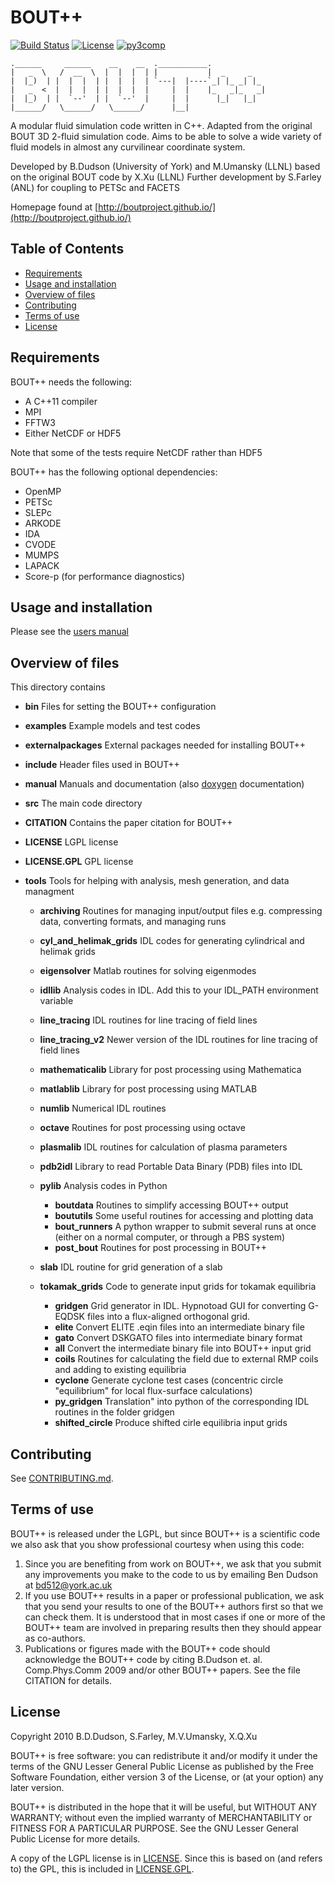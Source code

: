 # BOUT++

<!---Build nice shields at shields.io-->
[![Build Status](https://travis-ci.org/boutproject/BOUT-dev.svg?branch=master)](https://travis-ci.org/boutproject/BOUT-dev)
[![License](https://img.shields.io/badge/license-LGPL-blue.svg)](https://img.shields.io/badge/license-LGPL-blue.svg)
[![py3comp](https://img.shields.io/badge/py3-compatible-brightgreen.svg)](https://img.shields.io/badge/py3-compatible-brightgreen.svg)

```
.______     ______    __    __  .___________.
|   _  \   /  __  \  |  |  |  | |           |  _     _
|  |_)  | |  |  |  | |  |  |  | `---|  |----`_| |_ _| |_
|   _  <  |  |  |  | |  |  |  |     |  |    |_   _|_   _|
|  |_)  | |  `--'  | |  `--'  |     |  |      |_|   |_|
|______/   \______/   \______/      |__|
```

A modular fluid simulation code written in C++.
Adapted from the original BOUT 3D 2-fluid simulation code.
Aims to be able to solve a wide variety of fluid models in
almost any curvilinear coordinate system.

Developed by B.Dudson (University of York) and M.Umansky (LLNL)
based on the original BOUT code by X.Xu (LLNL)
Further development by S.Farley (ANL) for coupling to PETSc and FACETS

Homepage found at [http://boutproject.github.io/](http://boutproject.github.io/)

## Table of Contents
* [Requirements](#requirements)
* [Usage and installation](#usage-and-installation)
* [Overview of files](#overview-of-files)
* [Contributing](#contributing)
* [Terms of use](#terms-of-use)
* [License](#license)

## Requirements

BOUT++ needs the following:

* A C++11 compiler
* MPI
* FFTW3
* Either NetCDF or HDF5

Note that some of the tests require NetCDF rather than HDF5

BOUT++ has the following optional dependencies:

* OpenMP
* PETSc
* SLEPc
* ARKODE
* IDA
* CVODE
* MUMPS
* LAPACK
* Score-p (for performance diagnostics)

## Usage and installation
Please see the [users manual](http://bout-dev.readthedocs.io)

## Overview of files

This directory contains

* **bin**                   Files for setting the BOUT++ configuration
* **examples**              Example models and test codes
* **externalpackages**      External packages needed for installing BOUT++
* **include**               Header files used in BOUT++
* **manual**                Manuals and documentation (also [doxygen](http://www.stack.nl/~dimitri/doxygen/) documentation)
* **src**                   The main code directory
* **CITATION**              Contains the paper citation for BOUT++
* **LICENSE**               LGPL license
* **LICENSE.GPL**           GPL license
* **tools**                 Tools for helping with analysis, mesh generation, and data managment

  * **archiving**               Routines for managing input/output files e.g. compressing data, converting formats, and managing runs
  * **cyl_and_helimak_grids**   IDL codes for generating cylindrical and helimak grids
  * **eigensolver**             Matlab routines for solving eigenmodes
  * **idllib**                  Analysis codes in IDL. Add this to your IDL_PATH environment variable
  * **line_tracing**            IDL routines for line tracing of field lines
  * **line_tracing_v2**         Newer version of the IDL routines for line tracing of field lines
  * **mathematicalib**          Library for post processing using Mathematica
  * **matlablib**               Library for post processing using MATLAB
  * **numlib**                  Numerical IDL routines
  * **octave**                  Routines for post processing using octave
  * **plasmalib**               IDL routines for calculation of plasma parameters
  * **pdb2idl**                 Library to read Portable Data Binary (PDB) files into IDL
  * **pylib**                   Analysis codes in Python

    * **boutdata**        Routines to simplify accessing BOUT++ output
    * **boututils**       Some useful routines for accessing and plotting data
    * **bout_runners**    A python wrapper to submit several runs at once (either on a normal computer, or through a PBS system)
    * **post_bout**       Routines for post processing in BOUT++

  * **slab**              IDL routine for grid generation of a slab
  * **tokamak_grids**     Code to generate input grids for tokamak equilibria

    * **gridgen**         Grid generator in IDL. Hypnotoad GUI for converting G-EQDSK files into a flux-aligned orthogonal grid.
    * **elite**           Convert ELITE .eqin files into an intermediate binary file
    * **gato**            Convert DSKGATO files into intermediate binary format
    * **all**             Convert the intermediate binary file into BOUT++ input grid
    * **coils**           Routines for calculating the field due to external RMP coils and adding to existing equilibria
    * **cyclone**         Generate cyclone test cases (concentric circle "equilibrium" for local flux-surface calculations)
    * **py_gridgen**      Translation" into python of the corresponding IDL routines in the folder gridgen
    * **shifted_circle**  Produce shifted cirle equilibria input grids


## Contributing

See [CONTRIBUTING.md](CONTRIBUTING.md).

## Terms of use

BOUT++ is released under the LGPL, but since BOUT++ is a
scientific code we also ask that you show professional courtesy
when using this code:

1. Since you are benefiting from work on BOUT++, we ask that you
   submit any improvements you make to the code to us by emailing
   Ben Dudson at bd512@york.ac.uk
2. If you use BOUT++ results in a paper or professional publication,
   we ask that you send your results to one of the BOUT++ authors
   first so that we can check them. It is understood that in most cases
   if one or more of the BOUT++ team are involved in preparing results
   then they should appear as co-authors.
3. Publications or figures made with the BOUT++ code should acknowledge the
   BOUT++ code by citing B.Dudson et. al. Comp.Phys.Comm 2009 and/or
   other BOUT++ papers. See the file CITATION for details.



## License
Copyright 2010 B.D.Dudson, S.Farley, M.V.Umansky, X.Q.Xu

BOUT++ is free software: you can redistribute it and/or modify
it under the terms of the GNU Lesser General Public License as published by
the Free Software Foundation, either version 3 of the License, or
(at your option) any later version.

BOUT++ is distributed in the hope that it will be useful,
but WITHOUT ANY WARRANTY; without even the implied warranty of
MERCHANTABILITY or FITNESS FOR A PARTICULAR PURPOSE.  See the
GNU Lesser General Public License for more details.

A copy of the LGPL license is in [LICENSE](LICENSE). Since this is based
on (and refers to) the GPL, this is included in [LICENSE.GPL](LICENSE.GPL).
